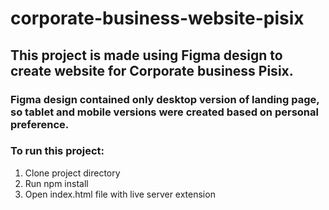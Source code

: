 # corporate-business-website-pisix

## This project is made using Figma design to create website for Corporate business Pisix. 

### Figma design contained only desktop version of landing page, so tablet and mobile versions were created based on personal preference.

### To run this project:
1. Clone project directory
2. Run npm install
3. Open index.html file with live server extension